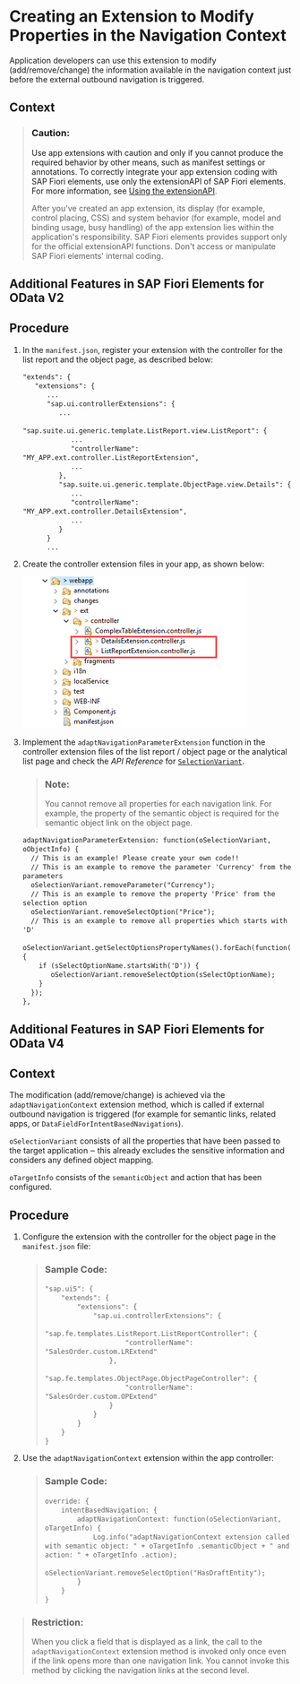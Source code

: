 <!-- loio199a496c5fa544dfbe134b53eaba092e -->

# Creating an Extension to Modify Properties in the Navigation Context

Application developers can use this extension to modify \(add/remove/change\) the information available in the navigation context just before the external outbound navigation is triggered.



<a name="loio199a496c5fa544dfbe134b53eaba092e__context_xjp_k22_scb"/>

## Context

> ### Caution:  
> Use app extensions with caution and only if you cannot produce the required behavior by other means, such as manifest settings or annotations. To correctly integrate your app extension coding with SAP Fiori elements, use only the extensionAPI of SAP Fiori elements. For more information, see [Using the extensionAPI](using-the-extensionapi-bd2994b.md).
> 
> After you've created an app extension, its display \(for example, control placing, CSS\) and system behavior \(for example, model and binding usage, busy handling\) of the app extension lies within the application's responsibility. SAP Fiori elements provides support only for the official extensionAPI functions. Don't access or manipulate SAP Fiori elements' internal coding.

 <a name="task_u52_ds1_34b"/>

<!-- task\_u52\_ds1\_34b -->

## Additional Features in SAP Fiori Elements for OData V2



<a name="task_u52_ds1_34b__steps_m2p_gs1_34b"/>

## Procedure

1.  In the `manifest.json`, register your extension with the controller for the list report and the object page, as described below:

    ```
    "extends": {
       "extensions": {
          ... 
          "sap.ui.controllerExtensions": { 
             ...
             "sap.suite.ui.generic.template.ListReport.view.ListReport": { 
                ... 
                "controllerName": "MY_APP.ext.controller.ListReportExtension",
                ...
             },
             "sap.suite.ui.generic.template.ObjectPage.view.Details": {
                ...
                "controllerName": "MY_APP.ext.controller.DetailsExtension",
                ...
             }
          } 
          ...
    
    ```

2.  Create the controller extension files in your app, as shown below:

     ![](images/Controller_Extension_4303c97.png) 

3.  Implement the `adaptNavigationParameterExtension` function in the controller extension files of the list report / object page or the analytical list page and check the *API Reference* for [`SelectionVariant`](https://ui5.sap.com/#/api/sap.ui.generic.app.navigation.service.SelectionVariant/overview).

    > ### Note:  
    > You cannot remove all properties for each navigation link. For example, the property of the semantic object is required for the semantic object link on the object page.

    ```
    adaptNavigationParameterExtension: function(oSelectionVariant, oObjectInfo) {
      // This is an example! Please create your own code!!
      // This is an example to remove the parameter 'Currency' from the parameters
      oSelectionVariant.removeParameter("Currency");
      // This is an example to remove the property 'Price' from the selection option
      oSelectionVariant.removeSelectOption("Price");
      // This is an example to remove all properties which starts with 'D'
      oSelectionVariant.getSelectOptionsPropertyNames().forEach(function(sSelectOptionName){
        if (sSelectOptionName.startsWith('D')) {
           oSelectionVariant.removeSelectOption(sSelectOptionName);
        }
      });
    },
    
    ```


 <a name="task_yb4_1s1_34b"/>

<!-- task\_yb4\_1s1\_34b -->

## Additional Features in SAP Fiori Elements for OData V4



<a name="task_yb4_1s1_34b__context_p3h_bs1_34b"/>

## Context

The modification \(add/remove/change\) is achieved via the `adaptNavigationContext` extension method, which is called if external outbound navigation is triggered \(for example for semantic links, related apps, or `DataFieldForIntentBasedNavigations`\).

`oSelectionVariant` consists of all the properties that have been passed to the target application ‒ this already excludes the sensitive information and considers any defined object mapping.

`oTargetInfo` consists of the `semanticObject` and action that has been configured.



<a name="task_yb4_1s1_34b__steps_p5r_32h_34b"/>

## Procedure

1.  Configure the extension with the controller for the object page in the `manifest.json` file:

    > ### Sample Code:  
    > ```
    > "sap.ui5": {
    >     "extends": {
    >         "extensions": {
    >             "sap.ui.controllerExtensions": {
    >                 "sap.fe.templates.ListReport.ListReportController": {
    >                     "controllerName": "SalesOrder.custom.LRExtend"
    >                 },
    >                 "sap.fe.templates.ObjectPage.ObjectPageController": {
    >                     "controllerName": "SalesOrder.custom.OPExtend"
    >                 }
    >             }
    >         }
    >     }
    > }
    > ```

2.  Use the `adaptNavigationContext` extension within the app controller:

    > ### Sample Code:  
    > ```
    > override: {
    >     intentBasedNavigation: {
    >         adaptNavigationContext: function(oSelectionVariant, oTargetInfo) {
    >             Log.info("adaptNavigationContext extension called with semantic object: " + oTargetInfo .semanticObject + " and action: " + oTargetInfo .action);
    >             oSelectionVariant.removeSelectOption("HasDraftEntity");
    >         }
    >     }
    > }
    > ```


 <a name="concept_br3_gdr_gwb"/>

<!-- concept\_br3\_gdr\_gwb -->

### 

> ### Restriction:  
> When you click a field that is displayed as a link, the call to the `adaptNavigationContext` extension method is invoked only once even if the link opens more than one navigation link. You cannot invoke this method by clicking the navigation links at the second level.

